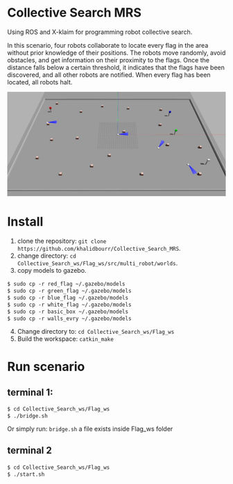 # Collective Search MRS
 Using ROS and X-klaim for programming robot collective search.

In this scenario, four robots collaborate to locate every flag in the area without prior knowledge of their positions. The robots move randomly, avoid obstacles, and get information on their proximity to the flags. Once the distance falls below a certain threshold, it indicates that the flags have been discovered, and all other robots are notified. When every flag has been located, all robots halt.

![Alt text](/default_gzclient_camera(1)-2023-01-17T11_19_12.219697.jpg "Collective search")

# Install


1. clone the repository: `git clone https://github.com/khalidbourr/Collective_Search_MRS`.
2. change directory: `cd Collective_Search_ws/Flag_ws/src/multi_robot/worlds`.
3. copy models to gazebo.
```
$ sudo cp -r red_flag ~/.gazebo/models
$ sudo cp -r green_flag ~/.gazebo/models
$ sudo cp -r blue_flag ~/.gazebo/models
$ sudo cp -r white_flag ~/.gazebo/models
$ sudo cp -r basic_box ~/.gazebo/models
$ sudo cp -r walls_evry ~/.gazebo/models
```
4. Change directory to: `cd Collective_Search_ws/Flag_ws`
5. Build the workspace: `catkin_make`

# Run scenario

## terminal 1: 

```
$ cd Collective_Search_ws/Flag_ws
$ ./bridge.sh

```
Or simply run: `bridge.sh` a file exists inside Flag_ws folder 
## terminal 2

```
$ cd Collective_Search_ws/Flag_ws
$ ./start.sh
```

